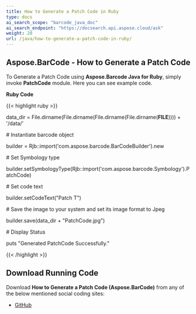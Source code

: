 ```yaml
---
title: How to Generate a Patch Code in Ruby
type: docs
ai_search_scope: "barcode_java_doc"
ai_search_endpoint: "https://docsearch.api.aspose.cloud/ask"
weight: 20
url: /java/how-to-generate-a-patch-code-in-ruby/
---
```


## **Aspose.BarCode - How to Generate a Patch Code**
To Generate a Patch Code using **Aspose.Barcode Java for Ruby**, simply invoke **PatchCode** module. Here you can see example code.

**Ruby Code**

{{< highlight ruby >}}

 data_dir = File.dirname(File.dirname(File.dirname(File.dirname(__FILE__)))) + '/data/'



\# Instantiate barcode object

builder = Rjb::import('com.aspose.barcode.BarCodeBuilder').new

\# Set Symbology type

builder.setSymbologyType(Rjb::import('com.aspose.barcode.Symbology').PatchCode)

\# Set code text

builder.setCodeText("Patch T")

\# Save the image to your system and set its image format to Jpeg

builder.save(data_dir + "PatchCode.jpg")

\# Display Status

puts "Generated PatchCode Successfully."

{{< /highlight >}}
## **Download Running Code**
Download **How to Generate a Patch Code (Aspose.BarCode)** from any of the below mentioned social coding sites:

- [GitHub](https://github.com/aspose-barcode/Aspose.BarCode-for-Java/blob/master/Plugins/Aspose_Barcode_Java_for_Ruby/lib/asposebarcodejava/Barcode/patchcode.rb)
